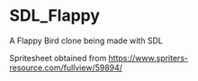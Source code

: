 # SDL_Flappy
A Flappy Bird clone being made with SDL

Spritesheet obtained from https://www.spriters-resource.com/fullview/59894/
